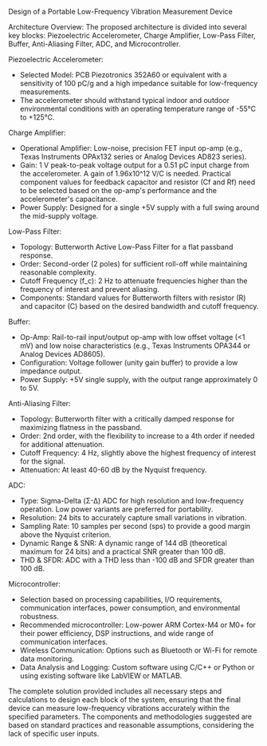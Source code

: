 Design of a Portable Low-Frequency Vibration Measurement Device

Architecture Overview:
The proposed architecture is divided into several key blocks: Piezoelectric Accelerometer, Charge Amplifier, Low-Pass Filter, Buffer, Anti-Aliasing Filter, ADC, and Microcontroller.

Piezoelectric Accelerometer:
- Selected Model: PCB Piezotronics 352A60 or equivalent with a sensitivity of 100 pC/g and a high impedance suitable for low-frequency measurements.
- The accelerometer should withstand typical indoor and outdoor environmental conditions with an operating temperature range of -55°C to +125°C.

Charge Amplifier:
- Operational Amplifier: Low-noise, precision FET input op-amp (e.g., Texas Instruments OPAx132 series or Analog Devices AD823 series).
- Gain: 1 V peak-to-peak voltage output for a 0.51 pC input charge from the accelerometer. A gain of 1.96x10^12 V/C is needed. Practical component values for feedback capacitor and resistor (Cf and Rf) need to be selected based on the op-amp's performance and the accelerometer's capacitance.
- Power Supply: Designed for a single +5V supply with a full swing around the mid-supply voltage.

Low-Pass Filter:
- Topology: Butterworth Active Low-Pass Filter for a flat passband response.
- Order: Second-order (2 poles) for sufficient roll-off while maintaining reasonable complexity.
- Cutoff Frequency (f_c): 2 Hz to attenuate frequencies higher than the frequency of interest and prevent aliasing.
- Components: Standard values for Butterworth filters with resistor (R) and capacitor (C) based on the desired bandwidth and cutoff frequency.

Buffer:
- Op-Amp: Rail-to-rail input/output op-amp with low offset voltage (<1 mV) and low noise characteristics (e.g., Texas Instruments OPA344 or Analog Devices AD8605).
- Configuration: Voltage follower (unity gain buffer) to provide a low impedance output.
- Power Supply: +5V single supply, with the output range approximately 0 to 5V.

Anti-Aliasing Filter:
- Topology: Butterworth filter with a critically damped response for maximizing flatness in the passband.
- Order: 2nd order, with the flexibility to increase to a 4th order if needed for additional attenuation.
- Cutoff Frequency: 4 Hz, slightly above the highest frequency of interest for the signal.
- Attenuation: At least 40-60 dB by the Nyquist frequency.

ADC:
- Type: Sigma-Delta (Σ-Δ) ADC for high resolution and low-frequency operation. Low power variants are preferred for portability.
- Resolution: 24 bits to accurately capture small variations in vibration.
- Sampling Rate: 10 samples per second (sps) to provide a good margin above the Nyquist criterion.
- Dynamic Range & SNR: A dynamic range of 144 dB (theoretical maximum for 24 bits) and a practical SNR greater than 100 dB.
- THD & SFDR: ADC with a THD less than -100 dB and SFDR greater than 100 dB.

Microcontroller:
- Selection based on processing capabilities, I/O requirements, communication interfaces, power consumption, and environmental robustness.
- Recommended microcontroller: Low-power ARM Cortex-M4 or M0+ for their power efficiency, DSP instructions, and wide range of communication interfaces.
- Wireless Communication: Options such as Bluetooth or Wi-Fi for remote data monitoring.
- Data Analysis and Logging: Custom software using C/C++ or Python or using existing software like LabVIEW or MATLAB.

The complete solution provided includes all necessary steps and calculations to design each block of the system, ensuring that the final device can measure low-frequency vibrations accurately within the specified parameters. The components and methodologies suggested are based on standard practices and reasonable assumptions, considering the lack of specific user inputs.